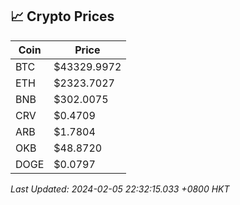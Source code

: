 ## 📈 Crypto Prices

| Coin | Price |
| ---- | ----- |
| BTC | $43329.9972 |
| ETH | $2323.7027 |
| BNB | $302.0075 |
| CRV | $0.4709 |
| ARB | $1.7804 |
| OKB | $48.8720 |
| DOGE | $0.0797 |

_Last Updated: 2024-02-05 22:32:15.033 +0800 HKT_